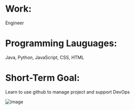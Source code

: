 # Work:
Engineer

# Programming Lauguages:
Java, Python, JavaScript, CSS, HTML

# Short-Term Goal:
Learn to use github to manage project
and support DevOps


![image](https://github.com/user-attachments/assets/c230407f-5ac7-4761-a1b2-695d151a8a94)


